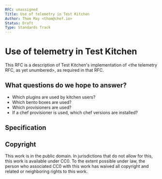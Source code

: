 ```yaml
---
RFC: unassigned
Title: Use of telemetry in Test Kitchen
Author: Thom May <thom@chef.io>
Status: Draft
Type: Standards Track
---
```


# Use of telemetry in Test Kitchen

This RFC is a description of Test Kitchen's implementation of <the
telemetry RFC, as yet unumbered>, as required in that RFC.

## What questions do we hope to answer?

 * Which plugins are used by kitchen users?
 * Which bento boxes are used?
 * Which provisioners are used?
 * If a chef provisioner is used, which chef versions are installed?

## Specification


## Copyright

This work is in the public domain. In jurisdictions that do not allow for this,
this work is available under CC0. To the extent possible under law, the person
who associated CC0 with this work has waived all copyright and related or
neighboring rights to this work.
